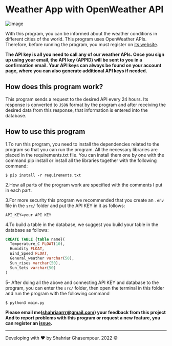 # Weather App with OpenWeather API
![image](https://user-images.githubusercontent.com/75499598/174004516-8e044cee-349b-4739-9343-797221080173.png)

With this program, you can be informed about the weather conditions in different cities of the world. This program uses OpenWeather APIs. Therefore, before running the program, you must register on [its website](https://openweathermap.org).

**The API key is all you need to call any of our weather APIs. Once you sign up using your email, the API key (APPID) will be sent to you in a confirmation email. Your API keys can always be found on your account page, where you can also generate additional API keys if needed.**

## How does this program work?
This program sends a request to the desired API every 24 hours. Its response is converted to ```JSON``` format by the program and after receiving the desired data from this response, that information is entered into the database.

## How to use this program
1.To run this program, you need to install the dependencies related to the program so that you can run the program. All the necessary libraries are placed in the requirements.txt file. You can install them one by one with the command pip install or install all the libraries together with the following command:
```
$ pip install -r requirements.txt
```

2.How all parts of the program work are specified with the comments I put in each part.

3.For more security this program we recommended that you create an ```.env``` file in the ```src/``` folder and put the API KEY in it as follows:
```
API_KEY=your API KEY
```

4.To build a table in the database, we suggest you build your table in the database as follows:
```sql
CREATE TABLE {table name}(
  Temperature_C FLOAT(10),
  Humidity FLOAT,
  Wind_Speed FLOAT,
  General_weather varchar(50),
  Sun_rises varchar(50),
  Sun_Sets varchar(50)
)
```
5- After doing all the above and connecting API KEY and database to the program, you can enter the ```src/``` folder, then open the terminal in this folder and run the program with the following command
```
$ python3 main.py
```

**Please email me(shahriaarrr@gmail.com) your feedback from this project And to report problems with this program or request a new feature, you can register an [issue](https://github.com/shahriaarrr/discordbot/issues/new).**

----
Developing with ♥ by Shahriar Ghasempour. 2022 ©
